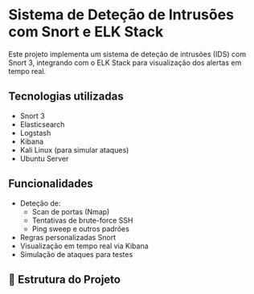 # Sistema de Deteção de Intrusões com Snort e ELK Stack

Este projeto implementa um sistema de deteção de intrusões (IDS) com Snort 3, integrando com o ELK Stack para visualização dos alertas em tempo real.

## Tecnologias utilizadas

- Snort 3
- Elasticsearch
- Logstash
- Kibana
- Kali Linux (para simular ataques)
- Ubuntu Server

## Funcionalidades

- Deteção de:
  - Scan de portas (Nmap)
  - Tentativas de brute-force SSH
  - Ping sweep e outros padrões
- Regras personalizadas Snort
- Visualização em tempo real via Kibana
- Simulação de ataques para testes

## 📂 Estrutura do Projeto

